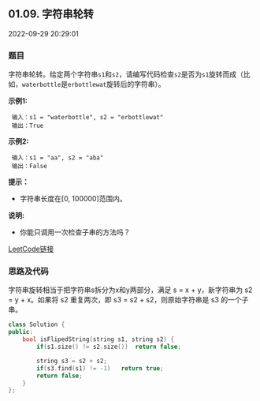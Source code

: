 ## 01.09. 字符串轮转

2022-09-29 20:29:01

### 题目

字符串轮转。给定两个字符串``s1``和``s2``，请编写代码检查``s2``是否为``s1``旋转而成（比如，``waterbottle``是``erbottlewat``旋转后的字符串）。

**示例1:**

```
 输入：s1 = "waterbottle", s2 = "erbottlewat"
 输出：True
```

**示例2:**

```
 输入：s1 = "aa", s2 = "aba"
 输出：False
```




**提示：**


- 字符串长度在[0, 100000]范围内。


**说明:**


- 你能只调用一次检查子串的方法吗？



[LeetCode链接](https://leetcode-cn.com/problems/string-rotation-lcci/)

### 思路及代码

字符串旋转相当于把字符串s拆分为x和y两部分，满足 s = x + y，新字符串为 s2 = y + x。如果将 s2 重复两次，即 s3 = s2 + s2，则原始字符串是 s3 的一个子串。

```cpp
class Solution {
public:
    bool isFlipedString(string s1, string s2) {
        if(s1.size() != s2.size())  return false;

        string s3 = s2 + s2;
        if(s3.find(s1) != -1)   return true;
        return false;
    }
};
```